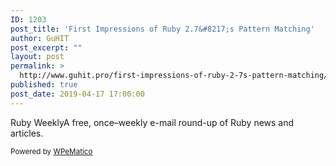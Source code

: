 ```yaml
---
ID: 1203
post_title: 'First Impressions of Ruby 2.7&#8217;s Pattern Matching'
author: GuHIT
post_excerpt: ""
layout: post
permalink: >
  http://www.guhit.pro/first-impressions-of-ruby-2-7s-pattern-matching/
published: true
post_date: 2019-04-17 17:00:00
---
```

Ruby WeeklyA free, once&ndash;weekly e-mail round-up of Ruby news and articles.<p class="wpematico_credit"><small>Powered by <a href="http://www.wpematico.com" target="_blank">WPeMatico</a></small></p>